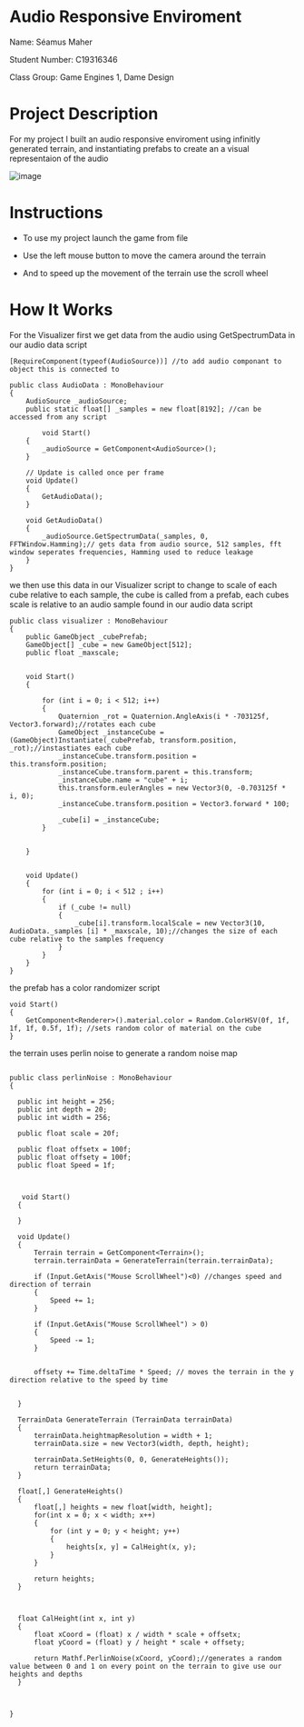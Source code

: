  # Audio Responsive Enviroment

Name: Séamus Maher

Student Number: C19316346

Class Group: Game Engines 1, Dame Design

# Project Description

For my project I built an audio responsive enviroment using infinitly generated terrain, and instantiating prefabs to create an a visual representaion of the audio

![image](https://user-images.githubusercontent.com/55447839/146017361-fde3f49e-a70d-4370-be53-a38154978911.png)

# Instructions

* To use my project launch the game from file

* Use the left mouse button to move the camera around the terrain

* And to speed up the movement of the terrain use the scroll wheel

# How It Works

For the Visualizer first we get data from the audio using GetSpectrumData in our audio data script
```
[RequireComponent(typeof(AudioSource))] //to add audio componant to object this is connected to 

public class AudioData : MonoBehaviour
{
    AudioSource _audioSource;
    public static float[] _samples = new float[8192]; //can be accessed from any script

        void Start()
    {
        _audioSource = GetComponent<AudioSource>();
    }

    // Update is called once per frame
    void Update()
    {
        GetAudioData(); 
    }

    void GetAudioData()
    {
        _audioSource.GetSpectrumData(_samples, 0, FFTWindow.Hamming);// gets data from audio source, 512 samples, fft window seperates frequencies, Hamming used to reduce leakage
    }
}
```

we then use this data in our Visualizer script to change to scale of each cube relative to each sample, the cube is called from a prefab, each cubes scale is relative to an audio sample found in our audio data script

```
public class visualizer : MonoBehaviour
{
    public GameObject _cubePrefab;
    GameObject[] _cube = new GameObject[512];
    public float _maxscale;


    void Start()
    {

        for (int i = 0; i < 512; i++)
        {
            Quaternion _rot = Quaternion.AngleAxis(i * -703125f, Vector3.forward);//rotates each cube
            GameObject _instanceCube = (GameObject)Instantiate(_cubePrefab, transform.position, _rot);//instastiates each cube
            _instanceCube.transform.position = this.transform.position;
            _instanceCube.transform.parent = this.transform;
            _instanceCube.name = "cube" + i;
            this.transform.eulerAngles = new Vector3(0, -0.703125f * i, 0);
            _instanceCube.transform.position = Vector3.forward * 100;

            _cube[i] = _instanceCube;
        }
     
        
    }

    
    void Update()
    {
        for (int i = 0; i < 512 ; i++)
        {
            if (_cube != null)
            {
                _cube[i].transform.localScale = new Vector3(10, AudioData._samples [i] * _maxscale, 10);//changes the size of each cube relative to the samples frequency
            }
        }
    }
}
```
  
  the prefab has a color randomizer script
    
    void Start()
    {
        GetComponent<Renderer>().material.color = Random.ColorHSV(0f, 1f, 1f, 1f, 0.5f, 1f); //sets random color of material on the cube
    }
  
  the terrain uses perlin noise to generate a random noise map 
  ```
  
  public class perlinNoise : MonoBehaviour
{
   
    public int height = 256;
    public int depth = 20;
    public int width = 256;

    public float scale = 20f;

    public float offsetx = 100f;
    public float offsety = 100f;
    public float Speed = 1f;

    

     void Start()
    {
        
    }

    void Update()
    {
        Terrain terrain = GetComponent<Terrain>();
        terrain.terrainData = GenerateTerrain(terrain.terrainData);

        if (Input.GetAxis("Mouse ScrollWheel")<0) //changes speed and direction of terrain
        {
            Speed += 1;
        }

        if (Input.GetAxis("Mouse ScrollWheel") > 0)
        {
            Speed -= 1;
        }


        offsety += Time.deltaTime * Speed; // moves the terrain in the y direction relative to the speed by time


    }

    TerrainData GenerateTerrain (TerrainData terrainData)
    {
        terrainData.heightmapResolution = width + 1;
        terrainData.size = new Vector3(width, depth, height);

        terrainData.SetHeights(0, 0, GenerateHeights());
        return terrainData;
    }

    float[,] GenerateHeights()
    {
        float[,] heights = new float[width, height];
        for(int x = 0; x < width; x++)
        {
            for (int y = 0; y < height; y++)
            {
                heights[x, y] = CalHeight(x, y);
            }
        }

        return heights;
    }

    

    float CalHeight(int x, int y)
    {
        float xCoord = (float) x / width * scale + offsetx; 
        float yCoord = (float) y / height * scale + offsety;

        return Mathf.PerlinNoise(xCoord, yCoord);//generates a random value between 0 and 1 on every point on the terrain to give use our heights and depths
    }

    
   
}
```
     
  
